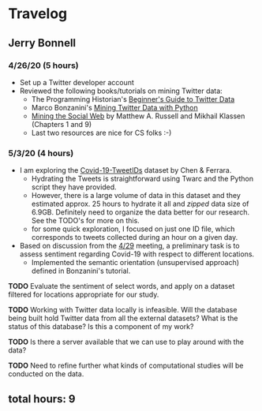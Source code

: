# Travelog 

## Jerry Bonnell

### 4/26/20 (5 hours)

* Set up a Twitter developer account
* Reviewed the following books/tutorials on mining Twitter data: 
    - The Programming Historian's [Beginner's Guide to Twitter Data](https://programminghistorian.org/en/lessons/beginners-guide-to-twitter-data)
    - Marco Bonzanini's [Mining Twitter Data with Python](https://marcobonzanini.com/2015/03/02/mining-twitter-data-with-python-part-1/)  
    - [Mining the Social Web](https://www.amazon.com/Mining-Social-Web-Facebook-Instagram-ebook/dp/B07L46FZ8Y/ref=sr_1_1?dchild=1&keywords=o+reiley+mining+the+social+web&qid=1588566463&sr=8-1) by Matthew A. Russell and Mikhail Klassen (Chapters 1 and 9)
    - Last two resources are nice for CS folks :-)

### 5/3/20 (4 hours)

* I am exploring the [Covid-19-TweetIDs](https://github.com/echen102/COVID-19-TweetIDs) dataset by Chen & Ferrara. 
    - Hydrating the Tweets is straightforward using Twarc and the Python script they have provided. 
    - However, there is a large volume of data in this dataset and they estimated approx. 25 hours to hydrate it all and *zipped* data size of 6.9GB. Definitely need to organize the data better for our research. See the TODO's for more on this. 
    - for some quick exploration, I focused on just one ID file, which corresponds to tweets collected during an hour on a given day.  
* Based on discussion from the [4/29](https://github.com/dh-miami/narratives_covid19/blob/master/travelogs/Minutes-04-29-2020.md) meeting, a preliminary task is to assess sentiment regarding Covid-19 with respect to different locations. 
    - Implemented the semantic orientation (unsupervised approach) defined in Bonzanini's tutorial. 
     
__TODO__ Evaluate the sentiment of select words, and apply on a dataset filtered for locations appropriate for our study.   

__TODO__ Working with Twitter data locally is infeasible. Will the database being built hold Twitter data from all the external datasets? What is the status of this database? Is this a component of my work?

__TODO__ Is there a server available that we can use to play around with the data? 

__TODO__ Need to refine further what kinds of computational studies will be conducted on the data.     

## total hours: 9
